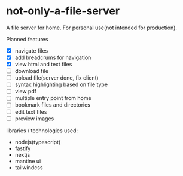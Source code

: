 # not-only-a-file-server

A file server for home. For personal use(not intended for production).

Planned features

- [x] navigate files
- [x] add breadcrums for navigation
- [x] view html and text files
- [ ] download file
- [ ] upload file(server done, fix client)
- [ ] syntax highlighting based on file type
- [ ] view pdf
- [ ] multiple entry point from home
- [ ] bookmark files and directories
- [ ] edit text files
- [ ] preview images

libraries / technologies used:

- nodejs(typescript)
- fastify
- nextjs
- mantine ui
- tailwindcss
